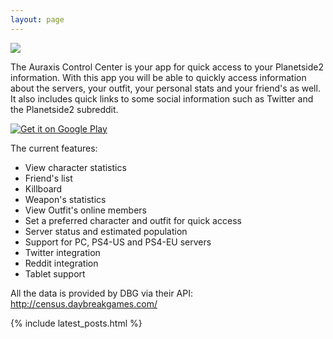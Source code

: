 ```yaml
---
layout: page
---
```


<img src="{{ site.baseurl }}/public/img/promo/full-featured.png"/>

The Auraxis Control Center is your app for quick access to your Planetside2 information. With this app you will be able to quickly access information about the servers, your outfit, your personal stats and your friend's as well. It also includes quick links to some social information such as Twitter and the Planetside2 subreddit.

<a href='https://play.google.com/store/apps/details?id=com.cesarandres.ps2link&pcampaignid=pcampaignidMKT-Other-global-all-co-prtnr-py-PartBadge-Mar2515-1'><img alt='Get it on Google Play' class="badge" src='https://play.google.com/intl/en_us/badges/static/images/badges/en_badge_web_generic.png'/></a>

The current features:
- View character statistics
- Friend's list
- Killboard
- Weapon's statistics
- View Outfit's online members
- Set a preferred character and outfit for quick access
- Server status and estimated population
- Support for PC, PS4-US and PS4-EU servers
- Twitter integration
- Reddit integration
- Tablet support

All the data is provided by DBG via their API: http://census.daybreakgames.com/

{% include latest_posts.html  %}
